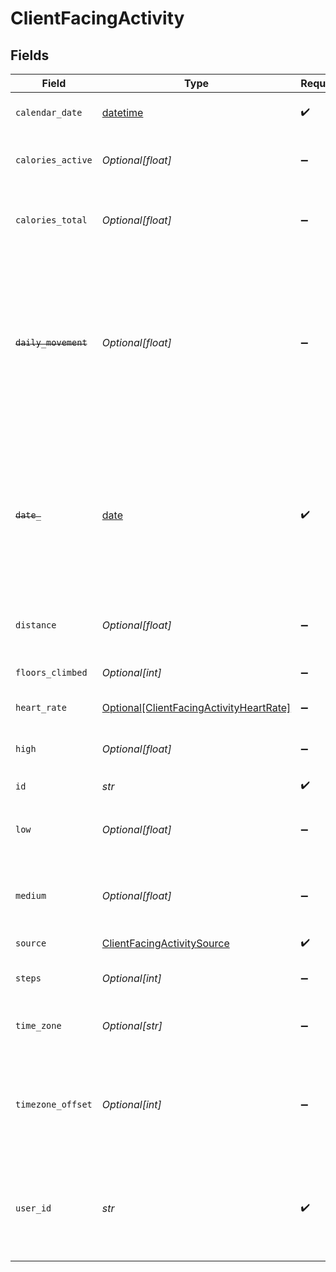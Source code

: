 # ClientFacingActivity


## Fields

| Field                                                                                                                                                                                                                                                 | Type                                                                                                                                                                                                                                                  | Required                                                                                                                                                                                                                                              | Description                                                                                                                                                                                                                                           |
| ----------------------------------------------------------------------------------------------------------------------------------------------------------------------------------------------------------------------------------------------------- | ----------------------------------------------------------------------------------------------------------------------------------------------------------------------------------------------------------------------------------------------------- | ----------------------------------------------------------------------------------------------------------------------------------------------------------------------------------------------------------------------------------------------------- | ----------------------------------------------------------------------------------------------------------------------------------------------------------------------------------------------------------------------------------------------------- |
| `calendar_date`                                                                                                                                                                                                                                       | [datetime](https://docs.python.org/3/library/datetime.html#datetime-objects)                                                                                                                                                                          | :heavy_check_mark:                                                                                                                                                                                                                                    | Date of the summary in the YYYY-mm-dd format.                                                                                                                                                                                                         |
| `calories_active`                                                                                                                                                                                                                                     | *Optional[float]*                                                                                                                                                                                                                                     | :heavy_minus_sign:                                                                                                                                                                                                                                    | Energy consumption caused by the physical activity of the day in kilocalories::kilocalories                                                                                                                                                           |
| `calories_total`                                                                                                                                                                                                                                      | *Optional[float]*                                                                                                                                                                                                                                     | :heavy_minus_sign:                                                                                                                                                                                                                                    | Total energy consumption during the day including Basal Metabolic Rate in kilocalories::kilocalories                                                                                                                                                  |
| ~~`daily_movement`~~                                                                                                                                                                                                                                  | *Optional[float]*                                                                                                                                                                                                                                     | :heavy_minus_sign:                                                                                                                                                                                                                                    | : warning: ** DEPRECATED **: This will be removed in a future release, please migrate away from it as soon as possible.<br/><br/>Deprecated. Daily physical activity as equal meters i.e. amount of walking needed to get the same amount of activity::meters |
| ~~`date_`~~                                                                                                                                                                                                                                           | [date](https://docs.python.org/3/library/datetime.html#date-objects)                                                                                                                                                                                  | :heavy_check_mark:                                                                                                                                                                                                                                    | : warning: ** DEPRECATED **: This will be removed in a future release, please migrate away from it as soon as possible.<br/><br/>Date of the specified record, formatted as ISO8601 datetime string in UTC 00:00. Deprecated in favour of calendar_date. |
| `distance`                                                                                                                                                                                                                                            | *Optional[float]*                                                                                                                                                                                                                                     | :heavy_minus_sign:                                                                                                                                                                                                                                    | Distance traveled during activities throughout the day::meters                                                                                                                                                                                        |
| `floors_climbed`                                                                                                                                                                                                                                      | *Optional[int]*                                                                                                                                                                                                                                       | :heavy_minus_sign:                                                                                                                                                                                                                                    | Number of floors climbed by the user::count                                                                                                                                                                                                           |
| `heart_rate`                                                                                                                                                                                                                                          | [Optional[ClientFacingActivityHeartRate]](../../models/shared/clientfacingactivityheartrate.md)                                                                                                                                                       | :heavy_minus_sign:                                                                                                                                                                                                                                    | Heart rate daily summary.                                                                                                                                                                                                                             |
| `high`                                                                                                                                                                                                                                                | *Optional[float]*                                                                                                                                                                                                                                     | :heavy_minus_sign:                                                                                                                                                                                                                                    | Number of minutes during the day with high intensity activity (e.g. running)::minutes                                                                                                                                                                 |
| `id`                                                                                                                                                                                                                                                  | *str*                                                                                                                                                                                                                                                 | :heavy_check_mark:                                                                                                                                                                                                                                    | N/A                                                                                                                                                                                                                                                   |
| `low`                                                                                                                                                                                                                                                 | *Optional[float]*                                                                                                                                                                                                                                     | :heavy_minus_sign:                                                                                                                                                                                                                                    | Number of minutes during the day with low intensity activity (e.g. household work)::minutes                                                                                                                                                           |
| `medium`                                                                                                                                                                                                                                              | *Optional[float]*                                                                                                                                                                                                                                     | :heavy_minus_sign:                                                                                                                                                                                                                                    | Number of minutes during the day with medium intensity activity (e.g. walking)::minutes                                                                                                                                                               |
| `source`                                                                                                                                                                                                                                              | [ClientFacingActivitySource](../../models/shared/clientfacingactivitysource.md)                                                                                                                                                                       | :heavy_check_mark:                                                                                                                                                                                                                                    | Source the data has come from.                                                                                                                                                                                                                        |
| `steps`                                                                                                                                                                                                                                               | *Optional[int]*                                                                                                                                                                                                                                       | :heavy_minus_sign:                                                                                                                                                                                                                                    | Total number of steps registered during the day::steps                                                                                                                                                                                                |
| `time_zone`                                                                                                                                                                                                                                           | *Optional[str]*                                                                                                                                                                                                                                       | :heavy_minus_sign:                                                                                                                                                                                                                                    | [DEPRECATED] The time zone full identifier for the data. Example: 'Europe/London'.                                                                                                                                                                    |
| `timezone_offset`                                                                                                                                                                                                                                     | *Optional[int]*                                                                                                                                                                                                                                       | :heavy_minus_sign:                                                                                                                                                                                                                                    | Timezone offset from UTC as seconds. For example, EEST (Eastern European Summer Time, +3h) is 10800. PST (Pacific Standard Time, -8h) is -28800::seconds                                                                                              |
| `user_id`                                                                                                                                                                                                                                             | *str*                                                                                                                                                                                                                                                 | :heavy_check_mark:                                                                                                                                                                                                                                    | User id returned by vital create user request. This id should be stored in your database against the user and used for all interactions with the vital api.                                                                                           |